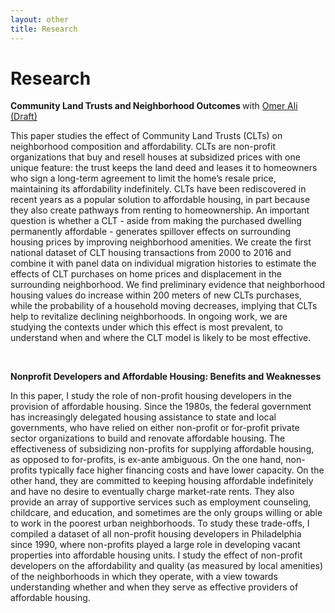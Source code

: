 ```yaml
---
layout: other
title: Research
---
```


<h1 class = "pageTitle"> Research </h1>


<b> Community Land Trusts and Neighborhood Outcomes </b> with [Omer Ali](https://sites.google.com/site/omeraaali/) <a href="/Ali_Raviola_CLT.pdf"> (Draft) </a>

<p align="left">
 This paper studies the effect of Community Land Trusts (CLTs) on neighborhood composition and affordability. CLTs are non-profit organizations that buy and resell houses at subsidized prices with one unique feature: the trust keeps the land deed and leases it to homeowners who sign a long-term agreement to limit the home’s resale price, maintaining its affordability indefinitely. CLTs have been rediscovered in recent years as a popular solution to affordable housing, in part because they also create pathways from renting to homeownership. An important question is whether a CLT - aside from making the purchased dwelling permanently affordable - generates spillover effects on surrounding housing prices by improving neighborhood amenities. We create the first national dataset of CLT housing transactions from 2000 to 2016 and combine it with panel data on individual migration histories to estimate the effects of CLT purchases on home prices and displacement in the surrounding neighborhood. We find preliminary evidence that neighborhood housing values do increase within 200 meters of new CLTs purchases, while the probability of a household moving decreases, implying that CLTs help to revitalize declining neighborhoods. In ongoing work, we are studying the contexts under which this effect is most prevalent, to understand when and where the CLT model is likely to be most effective.
</p>

<br>

<b> Nonprofit Developers and Affordable Housing: Benefits and Weaknesses </b>

<p align="left">
In this paper, I study the role of non-profit housing developers in the provision of affordable housing. Since the 1980s, the federal government has increasingly delegated housing assistance to state and local governments, who have relied on either non-profit or for-profit private sector organizations to build and renovate affordable housing. The effectiveness of subsidizing non-profits for supplying affordable housing, as opposed to for-profits, is ex-ante ambiguous. On the one hand, non-profits typically face higher financing costs and have lower capacity. On the other hand, they are committed to keeping housing affordable indefinitely and have no desire to eventually charge market-rate rents. They also provide an array of supportive services such as employment counseling, childcare, and education, and sometimes are the only groups willing or able to work in the poorest urban neighborhoods. To study these trade-offs, I compiled a dataset of all non-profit housing developers in Philadelphia since 1990, where non-profits played a large role in developing vacant properties into affordable housing units. I study the effect of non-profit developers on the affordability and quality (as measured by local amenities) of the neighborhoods in which they operate, with a view towards understanding whether and when they serve as effective providers of affordable housing.
</p>
